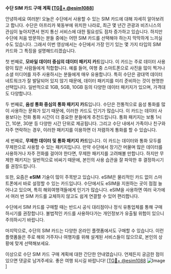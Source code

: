 **수단 SIM 카드 구매 계획 [[TG💪+ @esim1088](https://t.me/s/esim1088)]**

안녕하세요 여러분! 오늘은 수단에서 사용할 수 있는 SIM 카드에 대해 자세히 알아보려고 합니다. 수단은 아프리카 북동부에 위치한 나라로, 최근 몇 년간 관광과 비즈니스의 관심이 높아지면서 현지 통신 서비스에 대한 필요성도 점차 증가하고 있습니다. 하지만 수단에 처음 방문하는 분들 중에는 어떤 SIM 카드를 선택해야 하는지 막막하게 느끼실 수도 있습니다. 그래서 이번 영상에서는 수단에서 가장 인기 있는 몇 가지 타입의 SIM 카드와 그 특징을 설명해드리겠습니다.

첫 번째로, **모바일 데이터 중심의 데이터 패키지 카드**입니다. 이 카드는 주로 데이터 사용량이 많은 사람들에게 적합합니다. 예를 들어, 여행 중 스마트폰으로 사진을 많이 찍거나 소셜 미디어를 자주 사용하시는 분들에게 매우 유용합니다. 특히 수단은 광대역 데이터 네트워크가 잘 발달되어 있지 않기 때문에, 데이터 패키지를 미리 준비하는 것이 현명한 선택입니다. 일반적으로 1GB, 5GB, 10GB 등의 다양한 데이터 패키지가 있으며, 가격대도 다양합니다.

두 번째로, **음성 통화 중심의 통화 패키지 카드**입니다. 수단은 전통적으로 음성 통화를 많이 사용하는 문화가 있기 때문에, 이러한 카드도 인기가 많습니다. 이 카드는 데이터 사용보다는 전화 통화 시간이 더 중요한 분들에게 추천드립니다. 통화 패키지는 보통 1시간, 10분, 30분 등 다양한 시간 단위로 제공됩니다. 그리고 수단 내에서 가족이나 친구와 자주 연락하는 경우, 이러한 패키지를 이용하면 더 저렴하게 통화를 할 수 있습니다.

세 번째로, **무제한 데이터 및 통화 패키지 카드**입니다. 이 카드는 데이터와 통화 모두를 무제한으로 사용할 수 있는 패키지입니다. 만약 수단에서 장기간 머물며 많은 데이터를 사용하거나 자주 전화를 걸어야 한다면, 무제한 패키지를 고려해볼 만합니다. 하지만 무제한 패키지는 일반적으로 비싸기 때문에, 본인의 사용 습관을 잘 파악한 후 결정하시기를 권장드립니다.

또한, 요즘은 **eSIM** 기술이 많이 주목받고 있습니다. eSIM은 물리적인 카드 없이 스마트폰에서 바로 설정할 수 있는 카드입니다. 수단에서도 eSIM을 지원하는 곳이 점점 늘어나고 있으며, 특히 해외여행객들에게 인기가 많습니다. eSIM을 사용하면 여러 국가에서 여러 번 SIM 카드를 교체하지 않고도 쉽게 연결할 수 있어 편리합니다.

수단에서 SIM 카드를 구매할 때는 반드시 공식 대리점이나 정식 유통업체를 통해 구매하시기를 권장합니다. 불법적인 카드를 사용하다가는 개인정보가 유출될 위험이 있으니 주의하시기 바랍니다.

마지막으로, 수단의 SIM 카드는 다양한 온라인 플랫폼에서도 구매할 수 있습니다. 이런 플랫폼들은 주로 해외 거주자나 여행자를 위해 설계된 서비스들이 많으므로, 본인의 상황에 맞게 선택해보세요.

이상으로 수단 SIM 카드 구매 계획에 대한 간단한 안내였습니다. 언제든지 궁금한 점이 있으면 댓글로 남겨주세요. 좋은 여행 되시길 바랍니다! [[TG💪+ @esim1088](https://t.me/s/esim1088) ![Image](https://i.postimg.cc/Y0z9fWf4/image.png)]